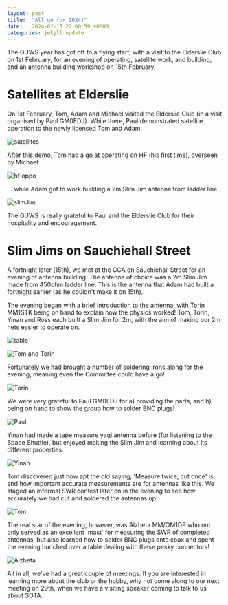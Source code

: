 ```yaml
---
layout: post
title:  "All go for 2024!"
date:   2024-02-15 22:00:59 +0000
categories: jekyll update
---
```


The GUWS year has got off to a flying start, with a visit to the Elderslie Club on 1st February, for an evening of operating, satellite work, and building, and an antenna building workshop on 15th February.

# Satellites at Elderslie
On 1st February, Tom, Adam and Michael visited the Elderslie Club (in a visit organised by Paul GM0EDJ). While there, Paul demonstrated satellite operation to the newly licensed Tom and Adam:

![satellites](/images/satellites1.jpg)

After this demo, Tom had a go at operating on HF (his first time), overseen by Michael:

![hf oppo](/images/satellites2.jpg)

... while Adam got to work building a 2m Slim Jim antenna from ladder line:

![slimJim](/images/satellites3.jpg)

The GUWS is really grateful to Paul and the Elderslie Club for their hospitality and encouragement.

# Slim Jims on Sauchiehall Street

A fortnight later (15th), we met at the CCA on Sauchiehall Street for an evening of antenna building. The antenna of choice was a 2m Slim Jim made from 450ohm ladder line. This is the antenna that Adam had built a fortnight earlier (as he couldn't make it on 15th).

The evening began with a brief introduction to the antenna, with Torin MM1STK being on hand to explain how the physics worked! Tom, Torin, Yinan and Ross each built a Slim Jim for 2m, with the aim of making our 2m nets easier to operate on.

![table](/images/slimjim1.jpg)

![Tom and Torin](/images/slimjim2.jpg)

Fortunately we had brought a number of soldering irons along for the evening, meaning even the Committee could have a go!

![Torin](/images/slimjim3.jpg)

We were very grateful to Paul GM0EDJ for a) providing the parts, and b) being on hand to show the group how to solder BNC plugs!

![Paul](/images/slimjim4.jpg)

Yinan had made a tape measure yagi antenna before (for listening to the Space Shuttle), but enjoyed making the Slim Jim and learning about its different properties.

![Yinan](/images/slimjim5.jpg)

Tom discovered just how apt the old saying, 'Measure twice, cut once' is, and how important accurate measurements are for antennas like this. We staged an informal SWR contest later on in the evening to see how accurately we had cut and soldered the antennas up!

![Tom](/images/slimjim6.jpg)

The real star of the evening, however, was Alzbeta MM/OM1DP who not only served as an excellent 'mast' for measuring the SWR of completed antennas, but also learned how to solder BNC plugs onto coax and spent the evening hunched over a table dealing with these pesky connectors!

![Alzbeta](/images/slimjim7.jpg)

All in all, we've had a great couple of meetings. If you are interested in learning more about the club or the hobby, why not come along to our next meeting on 29th, when we have a visiting speaker coming to talk to us about SOTA.
